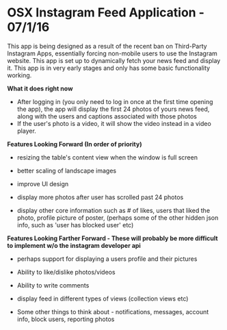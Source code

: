 OSX Instagram Feed Application - 07/1/16  
==============

This app is being designed as a result of the recent ban on Third-Party Instagram Apps, essentially forcing non-mobile users to use the Instagram website.  This app is set up to dynamically fetch your news feed and display it.  This app is in very early stages and only has some basic functionality working.  

**What it does right now**

- After logging in (you only need to log in once at the first time opening the app), the app will display the first 24 photos of yours news feed, along with the users and captions associated with those photos
- If the user's photo is a video, it will show the video instead in a video player.


**Features Looking Forward (In order of priority)**

- resizing the table's content view when the window is full screen

- better scaling of landscape images

- improve UI design

- display more photos after user has scrolled past 24 photos

- display other core information such as # of likes, users that liked the photo, profile picture of poster, (perhaps some of the other hidden json info, such as 'user has blocked user' etc)

**Features Looking Farther Forward - These will probably be more difficult to implement w/o the instagram developer api**

- perhaps support for displaying a users profile and their pictures

- Ability to like/dislike photos/videos

- Ability to write comments

- display feed in different types of views (collection views etc)

- Some other things to think about - notifications, messages, account info, block users, reporting photos